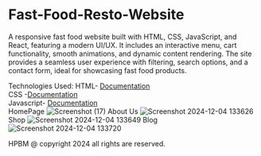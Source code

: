 # Fast-Food-Resto-Website
 A responsive fast food website built with HTML, CSS, JavaScript, and React, featuring a modern UI/UX. It includes an interactive menu, cart functionality, smooth animations, and dynamic content rendering. The site provides a seamless user experience with filtering, search options, and a contact form, ideal for showcasing fast food products.

 Technologies Used:
   HTML- <a href="https://developer.mozilla.org/en-US/docs/Web/HTML" alt="Documentation">Documentation</a>
   <br/>
   CSS -<a href="https://developer.mozilla.org/en-US/docs/Web/CSS" alt="Documentation">Documentation</a>
   <br/>
   Javascript- <a href="https://developer.mozilla.org/en-US/docs/Web/JavaScript" alt="Documentation">Documentation</a>
   <br/>
                                           HomePage
![Screenshot (17)](https://github.com/user-attachments/assets/330f3e8b-abf3-46a0-a3ea-568ffbb4aa04)
                                           About Us
![Screenshot 2024-12-04 133626](https://github.com/user-attachments/assets/7532e284-c7f3-4cbf-82d1-0e3fa1562961)
                                            Shop
![Screenshot 2024-12-04 133649](https://github.com/user-attachments/assets/5a62ce95-3a27-42dc-aca1-64ae6c0813b6)
                                            Blog
![Screenshot 2024-12-04 133720](https://github.com/user-attachments/assets/d27d8ca8-a2ad-4421-a3d3-b23abc2c2834)

HPBM @ copyright 2024 all rights are reserved.
